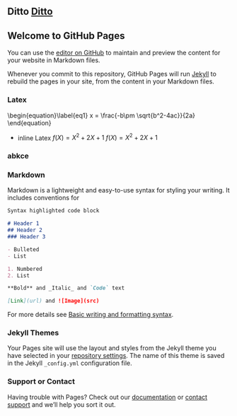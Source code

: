 

## Ditto [Ditto](https://github.com/jookty/Memo/blob/300f4c6e3e15629471ea016ba3bc3ae7889895fc/DT/Ditto_InfluxDB%20%EC%97%B0%EB%8F%99%EB%B0%A9%EB%B2%95)

## Welcome to GitHub Pages

You can use the [editor on GitHub](https://github.com/jookty/jookty.github.io/edit/main/index.md) to maintain and preview the content for your website in Markdown files.

Whenever you commit to this repository, GitHub Pages will run [Jekyll](https://jekyllrb.com/) to rebuild the pages in your site, from the content in your Markdown files.

### Latex
\begin{equation}\label{eq1}
x = \frac{-b\pm \sqrt{b^2-4ac}}{2a}
\end{equation}


- inline Latex
$f(X) = X^2 + 2X + 1$
$f(X) = X^2 + 2X + 1$

### abkce 

### Markdown

Markdown is a lightweight and easy-to-use syntax for styling your writing. It includes conventions for

```markdown
Syntax highlighted code block

# Header 1
## Header 2
### Header 3

- Bulleted
- List

1. Numbered
2. List

**Bold** and _Italic_ and `Code` text

[Link](url) and ![Image](src)
```

For more details see [Basic writing and formatting syntax](https://docs.github.com/en/github/writing-on-github/getting-started-with-writing-and-formatting-on-github/basic-writing-and-formatting-syntax).

### Jekyll Themes

Your Pages site will use the layout and styles from the Jekyll theme you have selected in your [repository settings](https://github.com/jookty/jookty.github.io/settings/pages). The name of this theme is saved in the Jekyll `_config.yml` configuration file.

### Support or Contact

Having trouble with Pages? Check out our [documentation](https://docs.github.com/categories/github-pages-basics/) or [contact support](https://support.github.com/contact) and we’ll help you sort it out.
